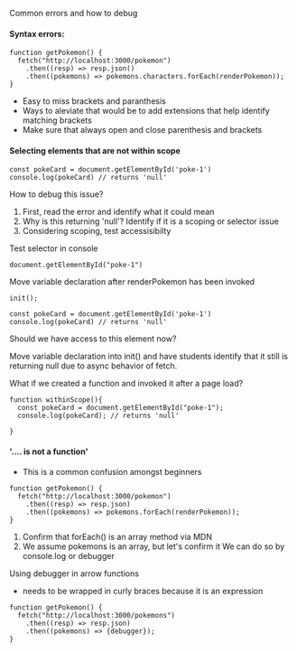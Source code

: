 Common errors and how to debug
#### Syntax errors:

```
function getPokemon() {
  fetch("http://localhost:3000/pokemon")
    .then((resp) => resp.json()
    .then((pokemons) => pokemons.characters.forEach(renderPokemon));  
}
```

- Easy to miss brackets and paranthesis
- Ways to aleviate that would be to add extensions that help identify matching brackets
- Make sure that always open and close parenthesis and brackets

#### Selecting elements that are not within scope

```
const pokeCard = document.getElementById('poke-1')
console.log(pokeCard) // returns 'null'
```

How to debug this issue?
1. First, read the error and identify what it could mean
2. Why is this returning 'null'? Identify if it is a scoping or selector issue 
3. Considering scoping, test accessisibilty 

Test selector in console

```
document.getElementById("poke-1")
```

Move variable declaration after renderPokemon has been invoked

```
init();

const pokeCard = document.getElementById('poke-1')
console.log(pokeCard) // returns 'null'
```

Should we have access to this element now?

Move variable declaration into init() and have students identify that it still is returning null due to async behavior of fetch.

What if we created a function and invoked it after a page load?

```
function withinScope(){
  const pokeCard = document.getElementById("poke-1");
  console.log(pokeCard); // returns 'null'

}
```

#### '.... is not a function'

* This is a common confusion amongst beginners

```
function getPokemon() {
  fetch("http://localhost:3000/pokemon")
    .then((resp) => resp.json)
    .then((pokemons) => pokemons.forEach(renderPokemon));  
}
```

1. Confirm that forEach() is an array method via MDN 
2. We assume pokemons is an array, but let's confirm it
We can do so by console.log or debugger

Using debugger in arrow functions

- needs to be wrapped in curly braces because it is an expression

```
function getPokemon() {
  fetch("http://localhost:3000/pokemons")
    .then((resp) => resp.json)
    .then((pokemons) => {debugger});  
}
```

